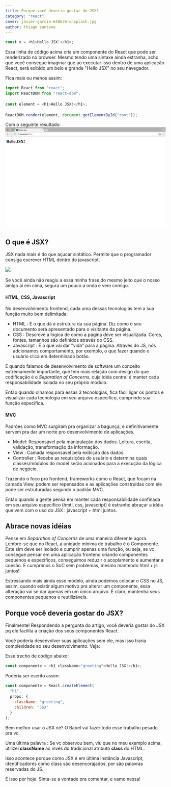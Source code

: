 ```yaml
---
title: Porque você deveria gostar do JSX?
category: "react"
cover: javier-garcia-648626-unsplash.jpg
author: thiago santana
---
```


```javascript
const x = <h1>Hello JSX!</h1>;
```

Essa linha de código acima cria um componente do React que pode ser renderizado no browser.
Mesmo tendo uma sintaxe ainda estranha, acho que você consegue imaginar que ao executar isso dentro de uma aplicação React, será exibido um belo e grande "Hello JSX" no seu navegador.

Fica mais ou menos assim:

```javascript
import React from "react";
import ReactDOM from "react-dom";

const element = <h1>Hello JSX!</h1>;

ReactDOM.render(element, document.getElementById("root"));
```

Com o seguinte resultado:
![unsplash.com](./hello-jsx.png)

## O que é JSX?

JSX nada mais é do que açucar sintático. Permite que o programador consiga escrever HTML dentro do javascript.

![](https://media.giphy.com/media/ce1x5VblkD69i/giphy.gif)

Se você ainda não reagiu a essa minha frase do mesmo jeito que o nosso amigo ai em cima, segura um pouco a onda e vem comigo.

#### HTML, CSS, Javascript

No desenvolvimento frontend, cada uma dessas tecnologias tem a sua função muito bem delimitada:

* HTML : É o que dá a estrutura da sua página. Diz como o seu documento será apresentado para o visitante da página.
* CSS : Descreve a lógica de como a página deve ser visualizada. Cores, fontes, tamanhos são definidos através do CSS.
* Javascript : É o que vai dar "vida" para a página. Através do JS, nós adcionamos comportamento, por exemplo, o que fazer quando o usuário clica em determinado botão.

E quando falamos de desenvolvimento de software um conceito extremamente importante, que tem mais relação com design do que codificação é o _Separation of Concerns_, cuja idéia central é manter cada responsabilidade isolada no seu próprio módulo.

Então quando olhamos para essas 3 tecnologias, fica fácil ligar os pontos e visualizar cada tecnologia em seu arquivo especifico, cumprindo sua função específica.

#### MVC

Padrões como MVC surgiram pra organizar a bagunça, e definitivamente servem pra dar um norte pro desenvolvimento de aplicações.

* Model: Responsável pela manipulação dos dados. Leitura, escrita, validação, transformação da informação.
* View : Camada responsável pela exibição dos dados.
* Controller : Recebe as requisições do usuário e determina quais classes/módulos do model serão acionados para a execução da lógica de negócio.

Trazendo o foco pro frontend, frameworks como o React, que focam na camada View, podem ser repensados e as aplicações construidas com ele pode ser estruturadas segundo o padrão MVC.

Então quando a gente pensa em manter cada responsabilidade confinada em seu arquivo específico (hmtl, css, javascript) é estranho abraçar a idéia que vem com o uso do JSX : javascript + html juntos.

## Abrace novas idéias

Pense em _Separation of Concerns_ de uma maneira diferente agora. Lembre-se que no React, a unidade mínima de trabalho é o Componente. Este sim deve ser isolado e cumprir apenas uma função, ou seja, se vc consegue pensar em uma aplicação frontend criando componentes pequenos e específicos, conseguimos reduzir o acoplamento e aumentar a coesão. E cumprimos o SoC sem problemas, mesmo mantendo html + js juntos!

Estressando mais ainda esse modelo, ainda podemos colocar o CSS no JS, assim, quando existir algum motivo pra alterar um componente, essa alteração vai se dar apenas em um único arquivo. É claro, mantenha seus componentes pequenos e reutilizáveis.

## Porque você deveria gostar do JSX?

Finalmente! Respondendo a pergunta do artigo, você deveria gostar do JSX pq ele facilita a criação dos seus componentes React.

Você poderia desenvolver suas aplicações sem ele, mas isso traria complexidade ao seu desenvolvimento. Veja:

Esse trecho de código abaixo:

```javascript
const componente = <h1 className="greeting">Hello JSX!</h1>;
```

Poderia ser escrito assim:

```javascript
const componente = React.createElement(
  "h1",
  props: {
    className: "greeting",
    children: "JSX"
  }
);
```

Bem melhor usar o JSX né? O Babel vai fazer todo esse trabalho pesado pra vc.

Uma última palavra : Se vc observou bem, viu que no meu exemplo acima, utilizei **className** ao invés do tradicional atributo **class** do HTML.

Isso acontece porque como JSX é em última instância Javascript, identificadores como class são desencorajados, por são palavras reservadas do JS.

É isso por hoje. Sinta-se a vontade pra comentar, e vamo nessa!
